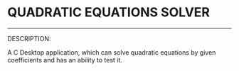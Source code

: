 # QUADRATIC EQUATIONS SOLVER

------------------------------

DESCRIPTION:

A C Desktop application, which can solve quadratic equations by given coefficients and has an ability to test it.
